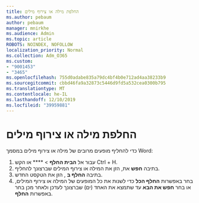 ```yaml
---
title: החלפת מילה או צירוף מילים
ms.author: pebaum
author: pebaum
manager: mnirkhe
ms.audience: Admin
ms.topic: article
ROBOTS: NOINDEX, NOFOLLOW
localization_priority: Normal
ms.collection: Adm_O365
ms.custom:
- "9001453"
- "3465"
ms.openlocfilehash: 755d0adabe835a79dc4bf4b0e712ad4aa38233b9
ms.sourcegitcommit: cbbd46fa9a32873c5446d9fd5a532cea0300b795
ms.translationtype: MT
ms.contentlocale: he-IL
ms.lasthandoff: 12/10/2019
ms.locfileid: "39959881"
---
```

# <a name="replace-a-word-or-phrase"></a>החלפת מילה או צירוף מילים

כדי להחליף מופעים מרובים של מילה או צירוף מילים במסמך Word:

1. עבור אל **הבית החלף** > **** או הקש Ctrl + H.
2. בתיבה **חפש** את, הזן את המילה או צירוף המילים שברצונך להחליף. 
3. בתיבה **החלף ב** , הזן את הטקסט החדש.
3. בחר באפשרות **החלף הכל** כדי לשנות את כל המופעים של המילה או צירוף המילים, או בחר **חפש את הבא** עד שתמצא את האחד (ים) שברצונך לעדכן ולאחר מכן בחר באפשרות **החלף**.